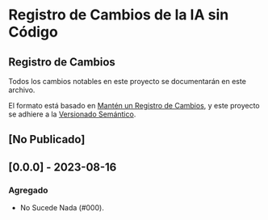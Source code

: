# Registro de Cambios de la IA sin Código

## Registro de Cambios

Todos los cambios notables en este proyecto se documentarán en este archivo.

El formato está basado en [Mantén un Registro de Cambios](https://keepachangelog.com/es/1.0.0/),
y este proyecto se adhiere a la [Versionado Semántico](https://semver.org/spec/v2.0.0.html).

## [No Publicado]

## [0.0.0] - 2023-08-16

### Agregado

- No Sucede Nada (#000).